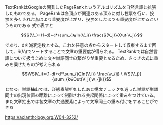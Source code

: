 TextRankはGoogleの開発したPageRankというアルゴリズムを自然言語に拡張したものである。
PageRankは各頂点が関連のある頂点に対し投票を行い、投票を多くされた点はより重要度が上がり、投票をしたほうも重要度が上がるというものである
式で表すと
```math
S(V_i)=(1-d)+d*\sum_{j∈In(V_i)} \frac{S(V_j)}{Out(V_j)}
```
であり、dを減衰定数とする。これを任意の点からスタートして収束するまで回して、$S(V_i)$でソートすることで文章の重要度が得られる。
TextRankでは自然言語について扱うために文や単語同士の繋がりが重要となるため、さっきの式に重みを乗せたものが考えられる
```math
WS(V_i)=(1-d)+d*\sum_{j∈In(V_i)} \frac{w_{ij} \ WS(V_j)}{\sum_{k∈Out(V_j)}w_{jk}}
```
となる。単語抽出では、形態素解析をしたあと構文チェックを通った単語が単語同士の出現位置の距離によって制御される共起関係によって重みをつけている。
また文章抽出では各文章の共通要素によって文章同士の重み付けをすることができる

https://aclanthology.org/W04-3252/

